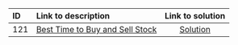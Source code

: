 | ID | Link to description | Link to solution
|:---|:---|:---:|
| 121 | [Best Time to Buy and Sell Stock](https://leetcode.com/problems/best-time-to-buy-and-sell-stock/) | [Solution](https://github.com/versenyi98/leetcode-solutions/tree/main/LeetCode/0121.%20Best%20Time%20to%20Buy%20and%20Sell%20Stock)|
